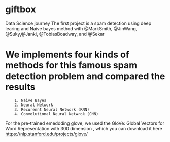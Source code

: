 # giftbox
Data Science journey 
The first project is a spam detection using deep learing and Naive bayes method with @MarkSmith, @JinWang, @Suky,@Janki, @TobiasBoadway, and @Sekar

# We implements four kinds of methods for this famous spam detection problem and compared the results
        1. Naive Bayes
        2. Neural Network
        3. Recurennt Neural Network (RNN)
        4. Convolutional Neural Netwrok (CNN)
        
For the pre-trained emeddding glove, we used the GloVe: Global Vectors for Word Representation with 300 dimension , which you can download it here https://nlp.stanford.edu/projects/glove/
